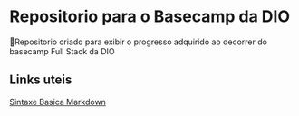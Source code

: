 # Repositorio para o Basecamp da DIO
📜Repositorio criado para exibir o progresso adquirido ao decorrer do basecamp Full Stack da DIO


## Links uteis
[Sintaxe Basica Markdown](https://www.markdownguide.org/basic-syntax/)
